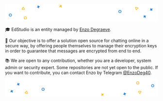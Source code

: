 ![Top decoration](https://raw.githubusercontent.com/EdStudio/.github/main/profile/assets/top.png)

🎓 EdStudio is an entity managed by [Enzo Degraeve](EnzoDeg40).

🎯 Our objective is to offer a solution open source for chatting online in a secure way, by offering people themselves to manage their encryption keys in order to guarantee that messages are encrypted from end to end.

📚 We are open to any contribution, whether you are a developer, system admin or security expert. Some repositories are not yet open to the public. If you want to contribute, you can contact Enzo by Telegram [@EnzoDeg40](https://t.me/EnzoDeg40).

![Bottom decoration](https://raw.githubusercontent.com/EdStudio/.github/main/profile/assets/bot.png)
